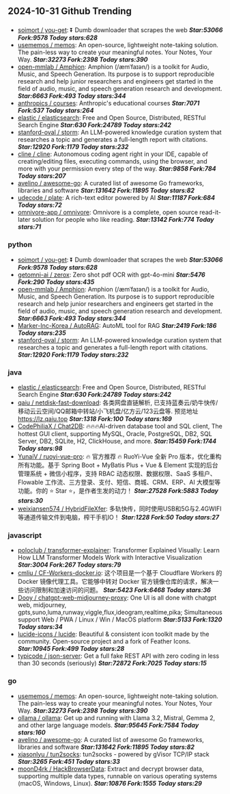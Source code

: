## 2024-10-31 Github Trending

### 
* [soimort / you-get](https://github.com/soimort/you-get): ⏬ Dumb downloader that scrapes the web ***Star:53066 Fork:9578 Today stars:628***
* [usememos / memos](https://github.com/usememos/memos): An open-source, lightweight note-taking solution. The pain-less way to create your meaningful notes. Your Notes, Your Way. ***Star:32273 Fork:2398 Today stars:390***
* [open-mmlab / Amphion](https://github.com/open-mmlab/Amphion): Amphion (/æmˈfaɪən/) is a toolkit for Audio, Music, and Speech Generation. Its purpose is to support reproducible research and help junior researchers and engineers get started in the field of audio, music, and speech generation research and development. ***Star:6663 Fork:493 Today stars:344***
* [anthropics / courses](https://github.com/anthropics/courses): Anthropic's educational courses ***Star:7071 Fork:537 Today stars:264***
* [elastic / elasticsearch](https://github.com/elastic/elasticsearch): Free and Open Source, Distributed, RESTful Search Engine ***Star:630 Fork:24789 Today stars:242***
* [stanford-oval / storm](https://github.com/stanford-oval/storm): An LLM-powered knowledge curation system that researches a topic and generates a full-length report with citations. ***Star:12920 Fork:1179 Today stars:232***
* [cline / cline](https://github.com/cline/cline): Autonomous coding agent right in your IDE, capable of creating/editing files, executing commands, using the browser, and more with your permission every step of the way. ***Star:9858 Fork:784 Today stars:207***
* [avelino / awesome-go](https://github.com/avelino/awesome-go): A curated list of awesome Go frameworks, libraries and software ***Star:131642 Fork:11895 Today stars:82***
* [udecode / plate](https://github.com/udecode/plate): A rich-text editor powered by AI ***Star:11187 Fork:684 Today stars:72***
* [omnivore-app / omnivore](https://github.com/omnivore-app/omnivore): Omnivore is a complete, open source read-it-later solution for people who like reading. ***Star:13142 Fork:774 Today stars:71***

### python
* [soimort / you-get](https://github.com/soimort/you-get): ⏬ Dumb downloader that scrapes the web ***Star:53066 Fork:9578 Today stars:628***
* [getomni-ai / zerox](https://github.com/getomni-ai/zerox): Zero shot pdf OCR with gpt-4o-mini ***Star:5476 Fork:290 Today stars:435***
* [open-mmlab / Amphion](https://github.com/open-mmlab/Amphion): Amphion (/æmˈfaɪən/) is a toolkit for Audio, Music, and Speech Generation. Its purpose is to support reproducible research and help junior researchers and engineers get started in the field of audio, music, and speech generation research and development. ***Star:6663 Fork:493 Today stars:344***
* [Marker-Inc-Korea / AutoRAG](https://github.com/Marker-Inc-Korea/AutoRAG): AutoML tool for RAG ***Star:2419 Fork:186 Today stars:235***
* [stanford-oval / storm](https://github.com/stanford-oval/storm): An LLM-powered knowledge curation system that researches a topic and generates a full-length report with citations. ***Star:12920 Fork:1179 Today stars:232***

### java
* [elastic / elasticsearch](https://github.com/elastic/elasticsearch): Free and Open Source, Distributed, RESTful Search Engine ***Star:630 Fork:24789 Today stars:242***
* [qaiu / netdisk-fast-download](https://github.com/qaiu/netdisk-fast-download): 各类网盘直链解析, 已支持蓝奏云/奶牛快传/移动云云空间/QQ邮箱中转站/小飞机盘/亿方云/123云盘等. 预览地址 https://lz.qaiu.top ***Star:1318 Fork:100 Today stars:169***
* [CodePhiliaX / Chat2DB](https://github.com/CodePhiliaX/Chat2DB): 🔥🔥🔥AI-driven database tool and SQL client, The hottest GUI client, supporting MySQL, Oracle, PostgreSQL, DB2, SQL Server, DB2, SQLite, H2, ClickHouse, and more. ***Star:15459 Fork:1744 Today stars:98***
* [YunaiV / ruoyi-vue-pro](https://github.com/YunaiV/ruoyi-vue-pro): 🔥 官方推荐 🔥 RuoYi-Vue 全新 Pro 版本，优化重构所有功能。基于 Spring Boot + MyBatis Plus + Vue & Element 实现的后台管理系统 + 微信小程序，支持 RBAC 动态权限、数据权限、SaaS 多租户、Flowable 工作流、三方登录、支付、短信、商城、CRM、ERP、AI 大模型等功能。你的 ⭐️ Star ⭐️，是作者生发的动力！ ***Star:27528 Fork:5883 Today stars:30***
* [weixiansen574 / HybridFileXfer](https://github.com/weixiansen574/HybridFileXfer): 多轨快传，同时使用USB和5G与2.4GWIFI等通道传输文件到电脑，榨干手机IO！ ***Star:1228 Fork:50 Today stars:27***

### javascript
* [poloclub / transformer-explainer](https://github.com/poloclub/transformer-explainer): Transformer Explained Visually: Learn How LLM Transformer Models Work with Interactive Visualization ***Star:3004 Fork:267 Today stars:79***
* [cmliu / CF-Workers-docker.io](https://github.com/cmliu/CF-Workers-docker.io): 这个项目是一个基于 Cloudflare Workers 的 Docker 镜像代理工具。它能够中转对 Docker 官方镜像仓库的请求，解决一些访问限制和加速访问的问题。 ***Star:5423 Fork:6468 Today stars:36***
* [Dooy / chatgpt-web-midjourney-proxy](https://github.com/Dooy/chatgpt-web-midjourney-proxy): One UI is all done with chatgpt web, midjourney, gpts,suno,luma,runway,viggle,flux,ideogram,realtime,pika; Simultaneous support Web / PWA / Linux / Win / MacOS platform ***Star:5133 Fork:1320 Today stars:34***
* [lucide-icons / lucide](https://github.com/lucide-icons/lucide): Beautiful & consistent icon toolkit made by the community. Open-source project and a fork of Feather Icons. ***Star:10945 Fork:499 Today stars:28***
* [typicode / json-server](https://github.com/typicode/json-server): Get a full fake REST API with zero coding in less than 30 seconds (seriously) ***Star:72872 Fork:7025 Today stars:15***

### go
* [usememos / memos](https://github.com/usememos/memos): An open-source, lightweight note-taking solution. The pain-less way to create your meaningful notes. Your Notes, Your Way. ***Star:32273 Fork:2398 Today stars:390***
* [ollama / ollama](https://github.com/ollama/ollama): Get up and running with Llama 3.2, Mistral, Gemma 2, and other large language models. ***Star:95645 Fork:7584 Today stars:160***
* [avelino / awesome-go](https://github.com/avelino/awesome-go): A curated list of awesome Go frameworks, libraries and software ***Star:131642 Fork:11895 Today stars:82***
* [xjasonlyu / tun2socks](https://github.com/xjasonlyu/tun2socks): tun2socks - powered by gVisor TCP/IP stack ***Star:3265 Fork:451 Today stars:33***
* [moonD4rk / HackBrowserData](https://github.com/moonD4rk/HackBrowserData): Extract and decrypt browser data, supporting multiple data types, runnable on various operating systems (macOS, Windows, Linux). ***Star:10876 Fork:1555 Today stars:29***
